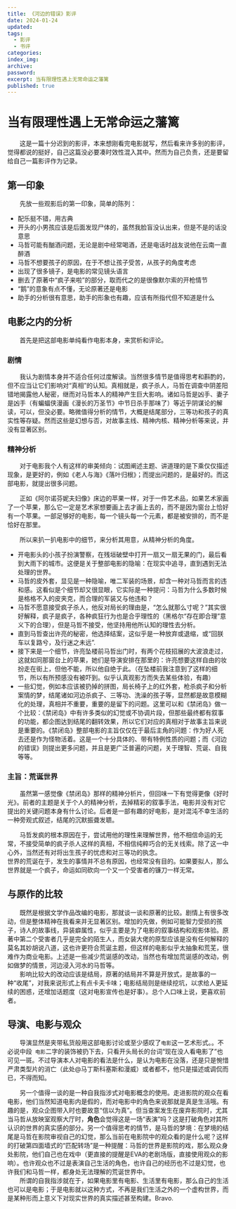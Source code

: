 ```yaml
---
title: 《河边的错误》影评
date: 2024-01-24
updated:
tags:
  - 影评
  - 书评
categories:
index_img:
archive:
password:
excerpt: 当有限理性遇上无常命运之藩篱
published: true
---
```


# 当有限理性遇上无常命运之藩篱

&emsp;&emsp;这是一篇十分迟到的影评，本来想刚看完电影就写，然后看来许多别的影评，觉得都说的挺好，自己这篇没必要凑时效性混入其中。然而为自己负责，还是要留给自己一篇影评作为记录。

## 第一印象

&emsp;&emsp;先放一些观影后的第一印象，简单的陈列：

- 配乐挺不错，用古典
- 开头的小男孩应该是后面发现尸体的，虽然我脸盲没认出来，但是不是的话没意思
- 马哲可能有酗酒问题，无论是剧中经常喝酒，还是电话时战友说他在云南一直醉酒
- 马哲不想要孩子的原因，在于不想让孩子受苦，从孩子的角度考虑
- 出现了很多镜子，是电影的常见镜头语言
- 删去了原著中“疯子来啦”的部分，取而代之的是很像默尔索的开枪情节
- “鹅”的意象有点不懂，无论原著还是电影
- 助手的分析很有意思，助手的形象也有趣，应该有所指代但不知道是什么

## 电影之内的分析

&emsp;&emsp;首先是把这部电影单纯看作电影本身，来赏析和评论。

### 剧情

&emsp;&emsp;我认为剧情本身并不适合任何过度解读。当然很多情节是值得思考和斟酌的，但不应当让它们影响对“真相”的认知。真相就是，疯子杀人，马哲在调查中阴差阳错地揭露他人秘密，继而对马哲本人的精神产生巨大影响。诸如马哲是凶手、妻子是凶手（有蝙蝠侠漫画《漫长的万圣节》中节日杀手那味了）等近乎阴谋论的解读，可以，但没必要。略微值得分析的情节，大概是结尾部分，三等功和孩子的真实性等存疑。然而这些是幻想与否，对故事主线、精神内核、精神分析等来说，并没有显著区别。

### 精神分析

&emsp;&emsp;对于电影我个人有这样的审美倾向：试图阐述主题、讲道理的是下乘仅仅描述现象，是更好的，例如《老人与海》《落叶归根》；而提出问题的，是最好的。而这部电影，就提出很多问题。

&emsp;&emsp;正如《阿尔诺芬妮夫妇像》床边的苹果一样，对于一件艺术品，如果艺术家画了一个苹果，那么它一定是艺术家想要画上去才画上去的，而不是因为窗台上恰好有一个苹果。一部足够好的电影，每一个镜头每一个元素，都是被安排的，而不是恰好在那里。

&emsp;&emsp;所以来扒一扒电影中的细节，来分析其用意，从精神分析的角度。

- 开电影头的小孩子扮演警察，在残垣破壁中打开一扇又一扇无果的门，最后看到大雨下的城市。这便是关于整部电影的隐喻：在现实中追寻，直到遇到无法处理的世界。
- 马哲的皮外套，显见是一种隐喻，唯二军装的场景，却含一种对马哲而言的违和感。这看似是个细节却又很显眼，它实际是一种提问：马哲为什么多数时候是格格不入的皮夹克，而合理的军装又与他违和？
- 马哲不愿意接受疯子杀人，他反对局长的理由是，“怎么就那么寸呢？”其实很好解释，疯子是疯子，各种疯狂行为也是合乎理性的（黑格尔“存在即合理”意义下的合理），但是马哲不接受，他坚持用他所认知的理性去分析。
- 直到马哲查出许亮的秘密，他选择结案，这似乎是一种放弃或退缩，或“回朕车以复路兮，及行迷之未远”.
- 接下来是一个细节，许亮坠楼前马哲出门时，有两个花枝招展的大波浪走过，这就如同那窗台上的苹果，她们是导演安排在那里的：许亮想要这样自由的妆扮走在街上，但他不能，所以他自绝于此。（在坠楼前我注意到了这样的细节，所以有所预感没有被吓到。似乎认真观影方而失去某些体验，有趣）
- 一些幻觉，例如本应该被扔掉的拼图，局长椅子上的红外套，枪杀疯子和分析案情的梦，结尾诸如河边杀疯子、三等功、洗澡的孩子等，显然都是故意模糊化的处理，真相并不重要，重要的是留下的问题。这里可以和《禁闭岛》做一个比较：《禁闭岛》中有许多类似的幻觉或不协调片段，但那些最终都有叙事的功能，都企图达到结尾的翻转效果，所以它们对应的真相对于故事主旨来说是重要的。《禁闭岛》整部电影的主旨仅仅在于最后主角的问题：作为好人死去还是作为怪物活着。这是一个十分具体的、带有特例性质的问题；而《河边的错误》则提出更多问题，并且是更广泛普遍的问题，关于理智、荒诞、自我等等。

### 主旨：荒诞世界

&emsp;&emsp;虽然第一感觉像《禁闭岛》那样的精神分析片，但回味一下有觉得更像《好时光》。前者的主题是关于个人的精神分析，去掉精彩的叙事手法，电影并没有对它提出的关键问题本身有什么讨论。后者是一部有趣的好电影，是对混沌不幸生活的一种旁观式叙述，结尾的沉默振聋发聩。

&emsp;&emsp;马哲发疯的根本原因在于，尝试用他的理性来理解世界，他不相信命运的无常，不接受简单的疯子杀人这样的真相，不相信纯粹巧合的无关线索。除了这一中心外，当然还有对将出生孩子的忧虑和对三等功的执念。<br>世界的荒诞在于，发生的事情并不总有原因，也经常没有目的。如果要拟人，那么世界就是一个疯子，命运如同砍向一个又一个受害者的镰刀一样无常。

## 与原作的比较

&emsp;&emsp;既然是根据文学作品改编的电影，那就谈一谈和原著的比较。剧情上有很多改动，但是整体精神在我看来并无显著区别。增加的先做，例如可能智力受损的孩子，诗人的故事线，异装癖属性，似乎主要是为了电影的叙事结构和观影体验。原著中第二个受害者几乎是完全的陌生人，而女装大佬的原型应该是没有任何解释的莫名其妙胡说八道，这也许更符合荒诞主题，但这样的电影似乎太抽象和荒芜，很难作为商业电影。上述是一些减少荒诞感的改动，当然也有增加荒诞感的改动，例如做梦的情景，河边浸入河水的马哲等。<br>
&emsp;&emsp;影响比较大的改动应该是结局，原著的结局并不算是开放式，是故事的一种“收尾”，对我来说形式上有点卡夫卡味；电影结局则是继续挖坑，以求给人更延续的困惑，还增加话题度（这对电影宣传也是好事）。总个人口味上说，更喜欢前者。

## 导演、电影与观众

&emsp;&emsp;导演显然是夹带私货般用这部电影讨论或至少感叹了`电影`这一艺术形式。。不必说中段` 电影`二字的装饰被扔下去，只看开头局长的台词“现在没人看电影了”也可见一斑。不过导演本人对电影的看法是什么，是认为电影在没落，还是只是惋惜严肃类型片的消亡（此处@马丁斯科塞斯和漫威）或者都不，他只是描述或调侃而已，不得而知。

&emsp;&emsp;另一个值得一谈的是一种自我指涉式对电影概念的使用。走进影院的观众在看电影，他们当然知道电影内是假的，而对电影中的角色来说那就是真是生活哦。有趣的是，观众企图带入时也要故意“信以为真”。但当查案发生在废弃影院时，尤其当马哲从放映室观察大厅时，**角色**会觉得这是一场“表演”吗？这是打破角色对其所认识的世界的真实感的部分。另一个值得思考的情节，是马哲的梦境：在梦境的结尾是马哲在影院审视自己的幻觉，那么当前在电影院中的观众看的是什么呢？这样的打破第四面墙式的“匹配转场”是一种提醒：马哲的世界是影院的戏，那么观众身处影院，他们自己也在戏中（更直接的提醒是EVA的老剧场版，直接使用观众的影响）。也许观众也不过是表演自己生活的角色，也许自己的经历也不过是幻觉，也许我们和马哲一样，都身处无法理解的荒诞世界中。<br>
&emsp;&emsp;所谓的自我指涉就在于，如果电影里有电影、生活里有电影，那么自己的生活也可以是电影；于是电影就以这种方式，不再是我们生活之外的一个虚构世界，而是某种形而上意义下对现实世界的真实描述甚至构建。Bravo.

